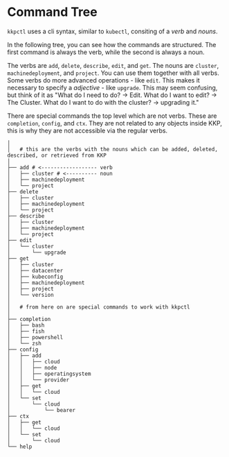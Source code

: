 # Command Tree

`kkpctl` uses a cli syntax, similar to `kubectl`, consiting of a _verb_ and _nouns_.

In the following tree, you can see how the commands are structured. The first command is always the verb, while the second is always a noun.

The verbs are `add`, `delete`, `describe`, `edit`, and `get`.
The nouns are `cluster`, `machinedeployment`, and `project`. You can use them together with all verbs.
Some verbs do more advanced operations - like `edit`. This makes it necessary to specify a _adjective_ - like `upgrade`. This may seem confusing, but think of it as "What do I need to do? -> Edit. What do I want to edit? -> The Cluster. What do I want to do with the cluster? -> upgrading it."


There are special commands the top level which are not verbs. These are `completion`, `config`, and `ctx`.
They are not related to any objects inside KKP, this is why they are not accessible via the regular verbs.

```
│
│   # this are the verbs with the nouns which can be added, deleted, described, or retrieved from KKP
│
├── add # <------------------ verb
│   ├── cluster # <---------- noun
│   ├── machinedeployment
│   └── project
├── delete
│   ├── cluster
│   ├── machinedeployment
│   └── project
├── describe
│   ├── cluster
│   ├── machinedeployment
│   └── project
├── edit
│   └── cluster
│       └── upgrade
├── get
│   ├── cluster
│   ├── datacenter
│   ├── kubeconfig
│   ├── machinedeployment
│   ├── project
│   └── version
│
│   # from here on are special commands to work with kkpctl
│
├── completion
│   ├── bash
│   ├── fish
│   ├── powershell
│   └── zsh
├── config
│   ├── add
│   │   ├── cloud
│   │   ├── node
│   │   ├── operatingsystem
│   │   └── provider
│   ├── get
│   │   └── cloud
│   └── set
│       └── cloud
│           └── bearer
├── ctx
│   ├── get
│   │   └── cloud
│   └── set
│       └── cloud
└── help
```